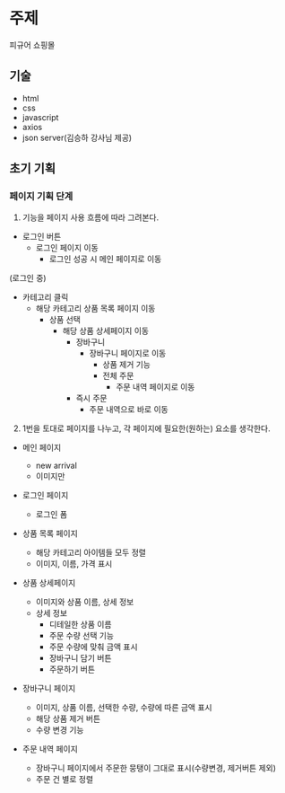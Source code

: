 # 주제

피규어 쇼핑몰

## 기술

- html
- css
- javascript
- axios
- json server(김승하 강사님 제공)

## 초기 기획

### 페이지 기획 단계

1. 기능을 페이지 사용 흐름에 따라 그려본다.

- 로그인 버튼
  - 로그인 페이지 이동
    - 로그인 성공 시 메인 페이지로 이동

(로그인 중)
- 카테고리 클릭
  - 해당 카테고리 상품 목록 페이지 이동
    - 상품 선택
      - 해당 상품 상세페이지 이동
        - 장바구니
          - 장바구니 페이지로 이동
            - 상품 제거 기능
            - 전체 주문
              - 주문 내역 페이지로 이동
        - 즉시 주문
          - 주문 내역으로 바로 이동

2. 1번을 토대로 페이지를 나누고, 각 페이지에 필요한(원하는) 요소를 생각한다.
  - 메인 페이지
    - new arrival
    - 이미지만

  - 로그인 페이지
    - 로그인 폼

  - 상품 목록 페이지
    - 해당 카테고리 아이템들 모두 정렬
    - 이미지, 이름, 가격 표시

  - 상품 상세페이지
    - 이미지와 상품 이름, 상세 정보
    - 상세 정보
      - 디테일한 상품 이름
      - 주문 수량 선택 기능
      - 주문 수량에 맞춰 금액 표시
      - 장바구니 담기 버튼
      - 주문하기 버튼

  - 장바구니 페이지
    - 이미지, 상품 이름, 선택한 수량, 수량에 따른 금액 표시
    - 해당 상품 제거 버튼
    - 수량 변경 기능

  - 주문 내역 페이지
    - 장바구니 페이지에서 주문한 뭉탱이 그대로 표시(수량변경, 제거버튼 제외)
    - 주문 건 별로 정렬
    

